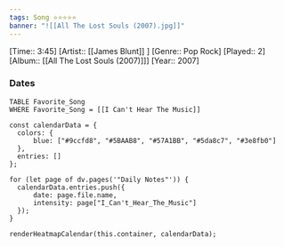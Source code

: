```yaml
---
tags: Song ⭐⭐⭐⭐⭐ 
banner: "![[All The Lost Souls (2007).jpg]]"
---
```

[Time:: 3:45]
[Artist:: [[James Blunt]] ]
[Genre:: Pop Rock]
[Played:: 2]
[Album:: [[All The Lost Souls (2007)]]]
[Year:: 2007]
### Dates
````dataview
TABLE Favorite_Song
WHERE Favorite_Song = [[I Can't Hear The Music]]
````

  ```dataviewjs
const calendarData = { 
	colors: { 
		blue: ["#9ccfd8", "#5BAAB8", "#57A1BB", "#5da8c7", "#3e8fb0"] 
	}, 
	entries: [] 
}; 

for (let page of dv.pages('"Daily Notes"')) { 
	calendarData.entries.push({ 
		date: page.file.name, 
		intensity: page["I_Can't_Hear_The_Music"]
	}); 
} 

renderHeatmapCalendar(this.container, calendarData);
```
